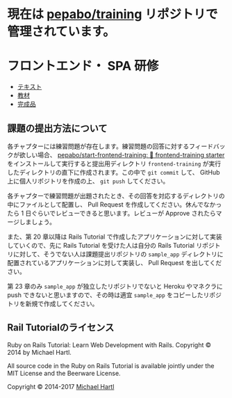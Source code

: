 # 現在は [pepabo/training](https://github.com/pepabo/training/tree/master/frontend-training) リポジトリで管理されています。

# フロントエンド・ SPA 研修

* [テキスト](https://pepabo.github.io/frontend-training/)
* [教材](./app_start/)
* [完成品](./app_goal/)

## 課題の提出方法について

各チャプターには練習問題が存在します。練習問題の回答に対するフィードバックが欲しい場合、 [pepabo/start-frontend-training: 🚀 frontend-training starter](https://github.com/pepabo/start-frontend-training/) をインストールして実行すると提出用ディレクトリ `frontend-training` が実行したディレクトリの直下に作成されます。この中で `git commit` して、 GitHub 上に個人リポジトリを作成の上、 `git push` してください。

各チャプターで練習問題が出題されたとき、その回答を対応するディレクトリの中にファイルとして配置し、 Pull Request を作成してください。休んでなかったら 1 日ぐらいでレビューできると思います。レビューが Approve されたらマージしましょう。

また、第 20 章以降は Rails Tutorial で作成したアプリケーションに対して実装していくので、先に Rails Tutorial を受けた人は自分の Rails Tutorial リポジトリに対して、そうでない人は課題提出リポジトリの `sample_app` ディレクトリに配置されているアプリケーションに対して実装し、 Pull Request を出してください。

第 23 章のみ `sample_app` が独立したリポジトリでないと Heroku やマネクラに push できないと思いますので、その時は適宜 `sample_app` をコピーしたリポジトリを新規で作成してください。

## Rail Tutorialのライセンス

Ruby on Rails Tutorial: Learn Web Development with Rails. Copyright © 2014 by Michael Hartl.

All source code in the Ruby on Rails Tutorial is available jointly under the MIT License and the Beerware License.

Copyright &copy; 2014-2017 [Michael Hartl](https://www.michaelhartl.com/)
